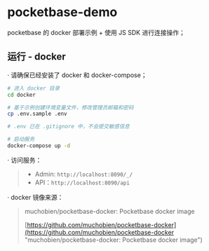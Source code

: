 # pocketbase-demo

pocketbase 的 docker 部署示例 + 使用 JS SDK 进行连接操作；

## 运行 - docker

· 请确保已经安装了 docker 和 docker-compose；

```bash
# 进入 docker 目录
cd docker

# 基于示例创建环境变量文件，修改管理员邮箱和密码
cp .env.sample .env

# .env 已在 .gitignore 中，不会提交敏感信息

# 启动服务
docker-compose up -d

```

· 访问服务：

> - Admin: `http://localhost:8090/_/`
> - API：`http://localhost:8090/api`

· docker 镜像来源：

> muchobien/pocketbase-docker: Pocketbase docker image
>
> [https://github.com/muchobien/pocketbase-docker](https://github.com/muchobien/pocketbase-docker "muchobien/pocketbase-docker: Pocketbase docker image")
